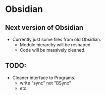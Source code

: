 # Obsidian

## Next version of Obsidian
* Currently just some files from old Obsidian.
    * Module hierarchy will be reshaped. 
    * Code will be massively cleaned.   


## TODO: 
* Cleaner interface to Programs. 
    * write "sync" not "BSync" 
    * etc